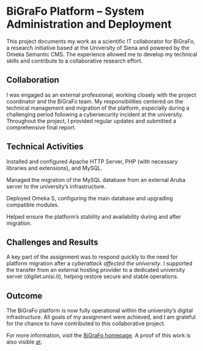 # BiGraFo Platform – System Administration and Deployment
This project documents my work as a scientific IT collaborator for BiGraFo, a research initiative based at the University of Siena and powered by the Omeka Semantic CMS. The experience allowed me to develop my technical skills and contribute to a collaborative research effort.

## Collaboration
I was engaged as an external professional, working closely with the project coordinator and the BiGraFo team. My responsibilities centered on the technical management and migration of the platform, especially during a challenging period following a cybersecurity incident at the university. Throughout the project, I provided regular updates and submitted a comprehensive final report.

## Technical Activities
Installed and configured Apache HTTP Server, PHP (with necessary libraries and extensions), and MySQL.

Managed the migration of the MySQL database from an external Aruba server to the university’s infrastructure.

Deployed Omeka S, configuring the main database and upgrading compatible modules.

Helped ensure the platform’s stability and availability during and after migration.

## Challenges and Results
A key part of the assignment was to respond quickly to the need for platform migration after a *cyberattack affected the university*. I supported the transfer from an external hosting provider to a dedicated university server (digilet.unisi.it), helping restore secure and stable operations.

## Outcome
The BiGraFo platform is now fully operational within the university’s digital infrastructure. All goals of my assignment were achieved, and I am grateful for the chance to have contributed to this collaborative project.

For more information, visit the [BiGraFo homepage](https://digilet.unisi.it/s/fortini/page/home). A proof of this work is also visible [at](https://usiena-air.unisi.it/handle/11365/1295314).

